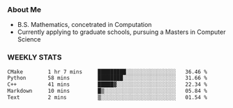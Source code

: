### About Me

- B.S. Mathematics, concetrated in Computation
- Currently applying to graduate schools, pursuing a Masters in Computer Science


### WEEKLY STATS
<!--START_SECTION:waka-->

```txt
CMake        1 hr 7 mins     █████████░░░░░░░░░░░░░░░░   36.46 %
Python       58 mins         ████████░░░░░░░░░░░░░░░░░   31.66 %
C++          41 mins         █████▓░░░░░░░░░░░░░░░░░░░   22.34 %
Markdown     10 mins         █▒░░░░░░░░░░░░░░░░░░░░░░░   05.84 %
Text         2 mins          ▒░░░░░░░░░░░░░░░░░░░░░░░░   01.54 %
```

<!--END_SECTION:waka-->
